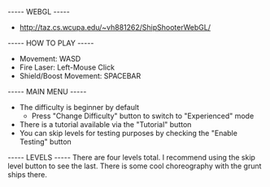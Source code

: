 ----- WEBGL -----
- http://taz.cs.wcupa.edu/~vh881262/ShipShooterWebGL/

----- HOW TO PLAY -----
- Movement: WASD
- Fire Laser: Left-Mouse Click
- Shield/Boost Movement: SPACEBAR

----- MAIN MENU -----
- The difficulty is beginner by default
    - Press "Change Difficulty" button to switch to "Experienced" mode 
- There is a tutorial available via the "Tutorial" button
- You can skip levels for testing purposes by checking the "Enable Testing"
 button
 
 ----- LEVELS -----
 There are four levels total.
 I recommend using the skip level button to see the last. There is some cool
 choreography with the grunt ships there.
 
 
